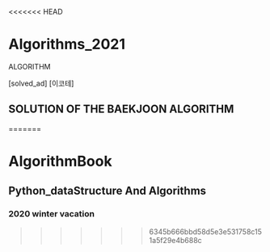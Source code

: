 <<<<<<< HEAD
# Algorithms_2021
ALGORITHM

[solved_ad]
[이코테]


## SOLUTION OF THE BAEKJOON ALGORITHM
=======
# AlgorithmBook

## Python_dataStructure And Algorithms


### 2020 winter vacation
>>>>>>> 6345b666bbd58d5e3e531758c151a5f29e4b688c
